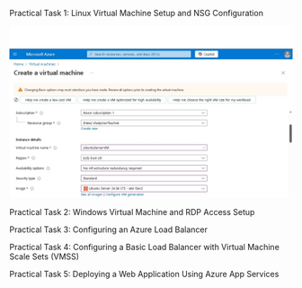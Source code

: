 Practical Task 1: Linux Virtual Machine Setup and NSG Configuration

![Alt text](https://github.com/vladyslav-tkachuk3/CapgeminiEngineering/blob/acaf97058cc1da0173f9038ff694ad818d1b55c4/1/1.jpg)

Practical Task 2: Windows Virtual Machine and RDP Access Setup

Practical Task 3: Configuring an Azure Load Balancer

Practical Task 4: Configuring a Basic Load Balancer with Virtual Machine Scale Sets (VMSS)

Practical Task 5: Deploying a Web Application Using Azure App Services
